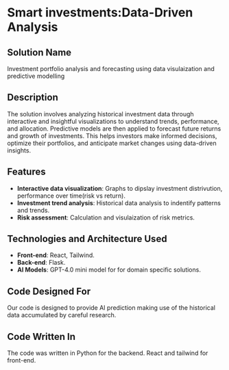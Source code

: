 # Smart investments:Data-Driven Analysis

## Solution Name

Investment portfolio analysis and forecasting using data visulaization and predictive modelling

## Description

The solution involves analyzing historical investment data through interactive and insightful visualizations to understand trends, performance, and allocation. Predictive models are then applied to forecast future returns and growth of investments. This helps investors make informed decisions, optimize their portfolios, and anticipate market changes using data-driven insights.

## Features

- **Interactive data visualization**: Graphs to dipslay investment distrivution, performance over time(risk vs return).
- **Investment trend analysis**: Historical data analysis to indentify patterns and trends.
- **Risk assessment**: Calculation and visulaization of risk metrics.

## Technologies and Architecture Used

- **Front-end**: React, Tailwind.
- **Back-end**: Flask.
- **AI Models**: GPT-4.0 mini model for for domain specific solutions.

## Code Designed For

Our code is designed to provide AI prediction making use of the historical data accumulated by careful research.

## Code Written In

The code was written in Python for the backend. React and tailwind for front-end.
